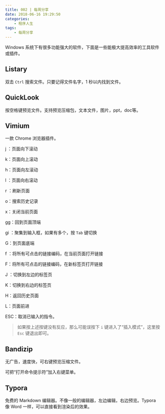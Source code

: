 ```yaml
---
title: 002 | 每周分享
date: 2018-06-16 19:29:50
categories:
	- 程序人生
tags:
	- 每周分享
---
```


Windows 系统下有很多功能强大的软件，下面是一些能极大提高效率的工具软件或插件。

## Listary

双击 `Ctrl` 搜索文件。只要记得文件名字，1 秒以内找到文件。

## QuickLook

按空格键预览文件。支持预览压缩包，文本文件，图片，ppt，doc等。

<!-- more -->

## Vimium

一款 Chrome 浏览器插件。

j ：页面向下滚动

k：页面向上滚动

h：页面向左滚动

l ：页面向右滚动

r ：刷新页面

o：搜索历史记录

x：关闭当前页面

gg：回到页面顶端

gi ：聚集到输入框，如果有多个，按 `Tab` 键切换

G：到页面底端

f ：将所有可点击的链接编码，在当前页面打开链接

F：将所有可点击的链接编码，在新标签页打开链接

J ：切换到左边的标签页

K：切换到右边的标签页

H：返回历史页面

L：页面前进

ESC：取消已输入的指令。

> 如果按上述按键没有反应，那么可能误按下 `i` 键进入了“插入模式”，这里按 `Esc` 键退出即可。

## Bandizip

无广告，速度快，可右键预览压缩文件。

可把“打开命令提示符”加入右键菜单。

## Typora

免费的 Markdown 编辑器。不像一般的编辑器，左边编辑，右边预览。Typora 像 Word 一样，可以直接看到渲染后的效果。













